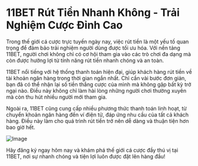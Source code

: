 # 11BET Rút Tiền Nhanh Không - Trải Nghiệm Cược Đỉnh Cao

Trong thế giới cá cược trực tuyến ngày nay, việc rút tiền là một yếu tố quan trọng để đảm bảo trải nghiệm người dùng được tối ưu hóa. Với nền tảng 11BET, người chơi không chỉ có cơ hội tham gia vào các trò chơi đa dạng mà còn được hưởng lợi từ tính năng rút tiền nhanh chóng và an toàn.

11BET nổi tiếng với hệ thống thanh toán hiện đại, giúp khách hàng rút tiền về tài khoản ngân hàng trong thời gian ngắn nhất. Chỉ cần vài bước đơn giản, bạn đã có thể nhận lại số tiền thắng cược của mình mà không gặp bất kỳ trở ngại nào. Điều này không chỉ làm hài lòng những người chơi thường xuyên mà còn thu hút nhiều người mới tham gia.

Ngoài ra, 11BET cũng cung cấp nhiều phương thức thanh toán linh hoạt, từ chuyển khoản ngân hàng đến ví điện tử, đáp ứng nhu cầu của tất cả khách hàng. Điều này làm cho quá trình rút tiền trở nên dễ dàng và thuận tiện hơn bao giờ hết.

![Image](https://github.com/user-attachments/assets/bd51ea9f-0666-407b-a7a7-98ead6de688c)

Hãy đăng ký ngay hôm nay và khám phá thế giới cá cược đầy thú vị tại 11BET, nơi sự nhanh chóng và tiện lợi luôn được đặt lên hàng đầu!